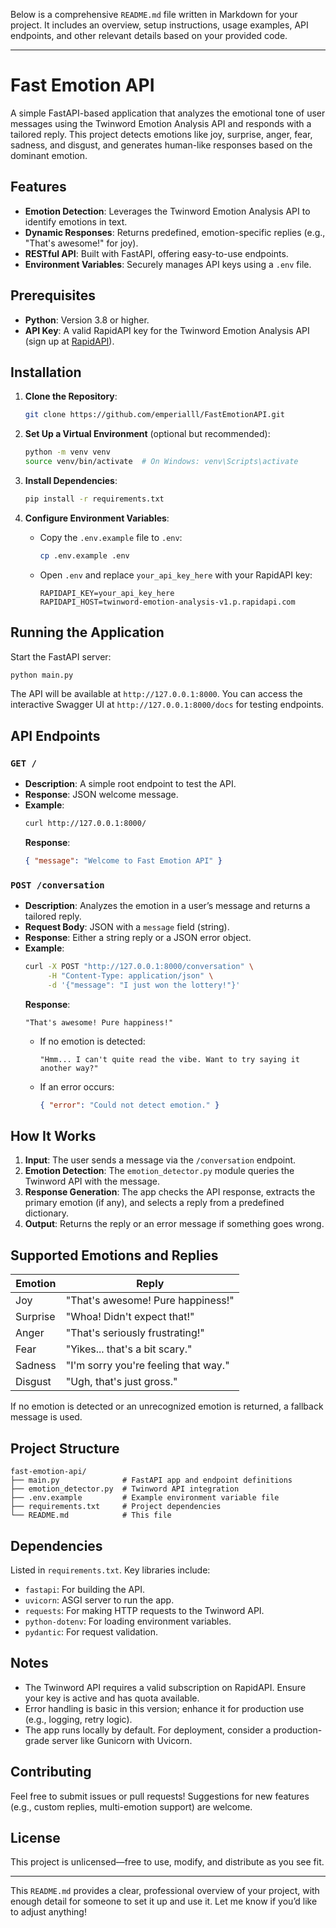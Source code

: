 Below is a comprehensive `README.md` file written in Markdown for your project. It includes an overview, setup instructions, usage examples, API endpoints, and other relevant details based on your provided code.

---

# Fast Emotion API

A simple FastAPI-based application that analyzes the emotional tone of user messages using the Twinword Emotion Analysis API and responds with a tailored reply. This project detects emotions like joy, surprise, anger, fear, sadness, and disgust, and generates human-like responses based on the dominant emotion.

## Features

- **Emotion Detection**: Leverages the Twinword Emotion Analysis API to identify emotions in text.
- **Dynamic Responses**: Returns predefined, emotion-specific replies (e.g., "That's awesome!" for joy).
- **RESTful API**: Built with FastAPI, offering easy-to-use endpoints.
- **Environment Variables**: Securely manages API keys using a `.env` file.

## Prerequisites

- **Python**: Version 3.8 or higher.
- **API Key**: A valid RapidAPI key for the Twinword Emotion Analysis API (sign up at [RapidAPI](https://rapidapi.com/twinword/api/emotion-analysis-v1)).

## Installation

1. **Clone the Repository**:

   ```bash
   git clone https://github.com/emperialll/FastEmotionAPI.git
   ```

2. **Set Up a Virtual Environment** (optional but recommended):

   ```bash
   python -m venv venv
   source venv/bin/activate  # On Windows: venv\Scripts\activate
   ```

3. **Install Dependencies**:

   ```bash
   pip install -r requirements.txt
   ```

4. **Configure Environment Variables**:
   - Copy the `.env.example` file to `.env`:
     ```bash
     cp .env.example .env
     ```
   - Open `.env` and replace `your_api_key_here` with your RapidAPI key:
     ```
     RAPIDAPI_KEY=your_api_key_here
     RAPIDAPI_HOST=twinword-emotion-analysis-v1.p.rapidapi.com
     ```

## Running the Application

Start the FastAPI server:

```bash
python main.py
```

The API will be available at `http://127.0.0.1:8000`. You can access the interactive Swagger UI at `http://127.0.0.1:8000/docs` for testing endpoints.

## API Endpoints

### `GET /`

- **Description**: A simple root endpoint to test the API.
- **Response**: JSON welcome message.
- **Example**:
  ```bash
  curl http://127.0.0.1:8000/
  ```
  **Response**:
  ```json
  { "message": "Welcome to Fast Emotion API" }
  ```

### `POST /conversation`

- **Description**: Analyzes the emotion in a user’s message and returns a tailored reply.
- **Request Body**: JSON with a `message` field (string).
- **Response**: Either a string reply or a JSON error object.
- **Example**:
  ```bash
  curl -X POST "http://127.0.0.1:8000/conversation" \
       -H "Content-Type: application/json" \
       -d '{"message": "I just won the lottery!"}'
  ```
  **Response**:
  ```
  "That's awesome! Pure happiness!"
  ```
  - If no emotion is detected:
    ```
    "Hmm... I can't quite read the vibe. Want to try saying it another way?"
    ```
  - If an error occurs:
    ```json
    { "error": "Could not detect emotion." }
    ```

## How It Works

1. **Input**: The user sends a message via the `/conversation` endpoint.
2. **Emotion Detection**: The `emotion_detector.py` module queries the Twinword API with the message.
3. **Response Generation**: The app checks the API response, extracts the primary emotion (if any), and selects a reply from a predefined dictionary.
4. **Output**: Returns the reply or an error message if something goes wrong.

## Supported Emotions and Replies

| Emotion  | Reply                                |
| -------- | ------------------------------------ |
| Joy      | "That's awesome! Pure happiness!"    |
| Surprise | "Whoa! Didn't expect that!"          |
| Anger    | "That's seriously frustrating!"      |
| Fear     | "Yikes... that's a bit scary."       |
| Sadness  | "I'm sorry you're feeling that way." |
| Disgust  | "Ugh, that's just gross."            |

If no emotion is detected or an unrecognized emotion is returned, a fallback message is used.

## Project Structure

```
fast-emotion-api/
├── main.py              # FastAPI app and endpoint definitions
├── emotion_detector.py  # Twinword API integration
├── .env.example         # Example environment variable file
├── requirements.txt     # Project dependencies
└── README.md            # This file
```

## Dependencies

Listed in `requirements.txt`. Key libraries include:

- `fastapi`: For building the API.
- `uvicorn`: ASGI server to run the app.
- `requests`: For making HTTP requests to the Twinword API.
- `python-dotenv`: For loading environment variables.
- `pydantic`: For request validation.

## Notes

- The Twinword API requires a valid subscription on RapidAPI. Ensure your key is active and has quota available.
- Error handling is basic in this version; enhance it for production use (e.g., logging, retry logic).
- The app runs locally by default. For deployment, consider a production-grade server like Gunicorn with Uvicorn.

## Contributing

Feel free to submit issues or pull requests! Suggestions for new features (e.g., custom replies, multi-emotion support) are welcome.

## License

This project is unlicensed—free to use, modify, and distribute as you see fit.

---

This `README.md` provides a clear, professional overview of your project, with enough detail for someone to set it up and use it. Let me know if you’d like to adjust anything!
